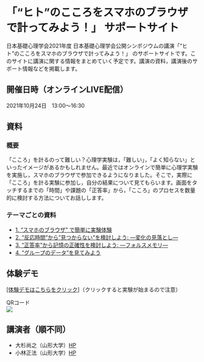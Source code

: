 # 「“ヒト”のこころをスマホのブラウザで計ってみよう！」 サポートサイト

日本基礎心理学会2021年度 日本基礎心理学会公開シンポジウムの講演「“ヒト”のこころをスマホのブラウザで計ってみよう！」 のサポートサイトです。このサイトに講演に関する情報をまとめていく予定です。講演の資料，講演後のサポート情報などを掲載します。

## 開催日時（オンラインLIVE配信）

2021年10月24日　13:00〜16:30

## 資料

### 概要
「こころ」を計るのって難しい？心理学実験は，「難しい」，「よく知らない」といったイメージがあるかもしれません。最近ではオンラインで簡単に心理学実験を実施し，スマホのブラウザで参加できるようになりました。そこで，実際に「こころ」を計る実験に参加し，自分の結果について見てもらいます。画面をタッチするまでの「時間」や課題の「正答率」から，「こころ」のプロセスを数量的に検討する方法についてお話しします。

### テーマごとの資料
 * [1. “スマホのブラウザ” で簡単に実験体験](./1_introduction.md)
 * [2. “反応時間“から”見つからない“を検討しよう: ―変化の見落とし―](./2_cb.md)
 * [3. “正答率”から記憶の正確性を検討しよう: ―フォルスメモリ―](./3_fm.md)
 * [4. “グループのデータ”を見てみよう](./4_conclusion.md)

## 体験デモ

<a href="./demo/ws_kisoshin2021/" target="_blank" rel="noopener noreferrer">[体験デモはこちらをクリック]</a>（クリックすると実験が始まるので注意）

<p>QRコード
<br>
<image src = "./image/QR_860939.png">
</p>


## 講演者（順不同）
 * 大杉尚之（山形大学）[HP](http://tosugi2010.sakura.ne.jp/index.html)
 * 小林正法（山形大学）[HP](https://mklab.info/)
